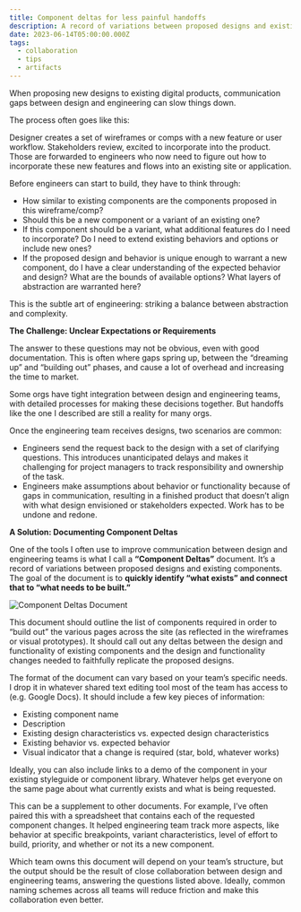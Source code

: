 ```yaml
---
title: Component deltas for less painful handoffs
description: A record of variations between proposed designs and existing components for better collaboration between engineers and designers.
date: 2023-06-14T05:00:00.000Z
tags:
  - collaboration
  - tips
  - artifacts
---
```


When proposing new designs to existing digital products, communication gaps between design and engineering can slow things down.

The process often goes like this:

Designer creates a set of wireframes or comps with a new feature or user workflow. Stakeholders review, excited to incorporate into the product. Those are forwarded to engineers who now need to figure out how to incorporate these new features and flows into an existing site or application.

Before engineers can start to build, they have to think through: 

- How similar to existing components are the components proposed in this wireframe/comp?
- Should this be a new component or a variant of an existing one?
- If this component should be a variant, what additional features do I need to incorporate? Do I need to extend existing behaviors and options or include new ones?
- If the proposed design and behavior is unique enough to warrant a new component, do I have a clear understanding of the expected behavior and design? What are the bounds of available options? What layers of abstraction are warranted here?

This is the subtle art of engineering: striking a balance between abstraction and complexity. 

**The Challenge: Unclear Expectations or Requirements**

The answer to these questions may not be obvious, even with good documentation. This is often where gaps spring up, between the “dreaming up” and “building out” phases, and cause a lot of overhead and increasing the time to market.

Some orgs have tight integration between design and engineering teams, with detailed processes for making these decisions together. But handoffs like the one I described are still a reality for many orgs.

Once the engineering team receives designs, two scenarios are common:

- Engineers send the request back to the design with a set of clarifying questions. This introduces unanticipated delays and makes it challenging for project managers to track responsibility and ownership of the task.
- Engineers make assumptions about behavior or functionality because of gaps in communication, resulting in a finished product that doesn’t align with what design envisioned or stakeholders expected. Work has to be undone and redone.

**A Solution: Documenting Component Deltas** 

One of the tools I often use to improve communication between design and engineering teams is what I call a **“Component Deltas”** document. It’s a record of variations between proposed designs and existing components. The goal of the document is to **quickly identify “what exists” and connect that to “what needs to be built.”** 

![Component Deltas Document](https://practicaldesignsystems.com/assets/i/post-component-deltas.png)

This document should outline the list of components required in order to “build out” the various pages across the site (as reflected in the wireframes or visual prototypes). It should call out any deltas between the design and functionality of existing components and the design and functionality changes needed to faithfully replicate the proposed designs.

The format of the document can vary based on your team’s specific needs. I drop it in whatever shared text editing tool most of the team has access to (e.g. Google Docs). It should include a few key pieces of information:

- Existing component name
- Description
- Existing design characteristics vs. expected design characteristics
- Existing behavior vs. expected behavior
- Visual indicator that a change is required (star, bold, whatever works)

Ideally, you can also include links to a demo of the component in your existing styleguide or component library. Whatever helps get everyone on the same page about what currently exists and what is being requested.

This can be a supplement to other documents. For example, I’ve often paired this with a spreadsheet that contains each of the requested component changes. It helped engineering team track more aspects, like behavior at specific breakpoints, variant characteristics, level of effort to build, priority, and whether or not its a new component. 

Which team owns this document will depend on your team’s structure, but the output should be the result of close collaboration between design and engineering teams, answering the questions listed above. Ideally, common naming schemes across all teams will reduce friction and make this collaboration even better.